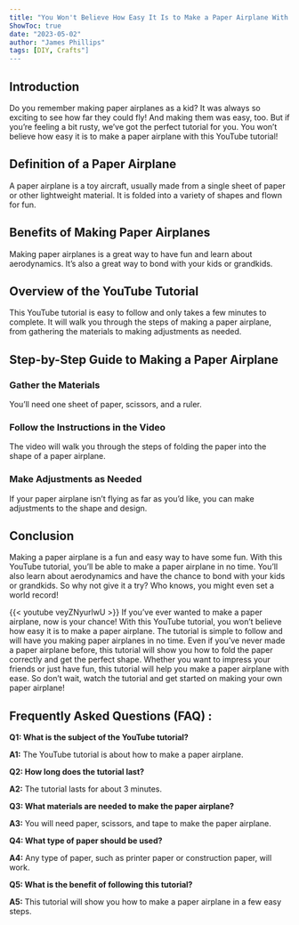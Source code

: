 ```yaml
---
title: "You Won't Believe How Easy It Is to Make a Paper Airplane With This YouTube Tutorial!"
ShowToc: true 
date: "2023-05-02"
author: "James Phillips" 
tags: [DIY, Crafts"]
---
```

## Introduction

Do you remember making paper airplanes as a kid? It was always so exciting to see how far they could fly! And making them was easy, too. But if you’re feeling a bit rusty, we’ve got the perfect tutorial for you. You won’t believe how easy it is to make a paper airplane with this YouTube tutorial!

## Definition of a Paper Airplane

A paper airplane is a toy aircraft, usually made from a single sheet of paper or other lightweight material. It is folded into a variety of shapes and flown for fun.

## Benefits of Making Paper Airplanes

Making paper airplanes is a great way to have fun and learn about aerodynamics. It’s also a great way to bond with your kids or grandkids.

## Overview of the YouTube Tutorial

This YouTube tutorial is easy to follow and only takes a few minutes to complete. It will walk you through the steps of making a paper airplane, from gathering the materials to making adjustments as needed.

## Step-by-Step Guide to Making a Paper Airplane

### Gather the Materials

You’ll need one sheet of paper, scissors, and a ruler.

### Follow the Instructions in the Video

The video will walk you through the steps of folding the paper into the shape of a paper airplane.

### Make Adjustments as Needed

If your paper airplane isn’t flying as far as you’d like, you can make adjustments to the shape and design.

## Conclusion

Making a paper airplane is a fun and easy way to have some fun. With this YouTube tutorial, you’ll be able to make a paper airplane in no time. You’ll also learn about aerodynamics and have the chance to bond with your kids or grandkids. So why not give it a try? Who knows, you might even set a world record!

{{< youtube veyZNyurlwU >}} 
If you’ve ever wanted to make a paper airplane, now is your chance! With this YouTube tutorial, you won’t believe how easy it is to make a paper airplane. The tutorial is simple to follow and will have you making paper airplanes in no time. Even if you’ve never made a paper airplane before, this tutorial will show you how to fold the paper correctly and get the perfect shape. Whether you want to impress your friends or just have fun, this tutorial will help you make a paper airplane with ease. So don’t wait, watch the tutorial and get started on making your own paper airplane!

## Frequently Asked Questions (FAQ) :
**Q1: What is the subject of the YouTube tutorial?**

**A1:** The YouTube tutorial is about how to make a paper airplane.

**Q2: How long does the tutorial last?**

**A2:** The tutorial lasts for about 3 minutes.

**Q3: What materials are needed to make the paper airplane?**

**A3:** You will need paper, scissors, and tape to make the paper airplane.

**Q4: What type of paper should be used?**

**A4:** Any type of paper, such as printer paper or construction paper, will work.

**Q5: What is the benefit of following this tutorial?**

**A5:** This tutorial will show you how to make a paper airplane in a few easy steps.





